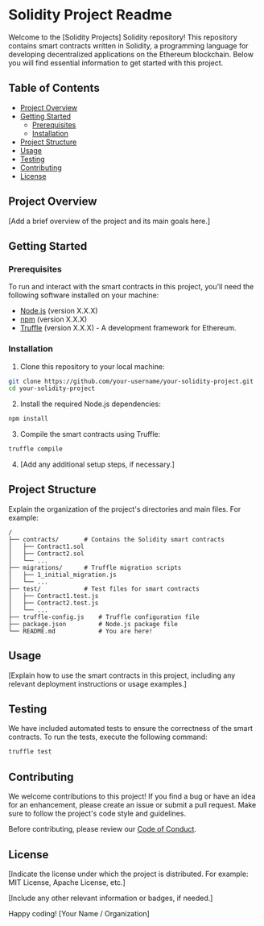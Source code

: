 # Solidity Project Readme

Welcome to the [Solidity Projects] Solidity repository! This repository contains smart contracts written in Solidity, a programming language for developing decentralized applications on the Ethereum blockchain. Below you will find essential information to get started with this project.

## Table of Contents

- [Project Overview](#project-overview)
- [Getting Started](#getting-started)
  - [Prerequisites](#prerequisites)
  - [Installation](#installation)
- [Project Structure](#project-structure)
- [Usage](#usage)
- [Testing](#testing)
- [Contributing](#contributing)
- [License](#license)

## Project Overview

[Add a brief overview of the project and its main goals here.]

## Getting Started

### Prerequisites

To run and interact with the smart contracts in this project, you'll need the following software installed on your machine:

- [Node.js](https://nodejs.org/) (version X.X.X)
- [npm](https://www.npmjs.com/) (version X.X.X)
- [Truffle](https://www.trufflesuite.com/truffle) (version X.X.X) - A development framework for Ethereum.

### Installation

1. Clone this repository to your local machine:

```bash
git clone https://github.com/your-username/your-solidity-project.git
cd your-solidity-project
```

2. Install the required Node.js dependencies:

```bash
npm install
```

3. Compile the smart contracts using Truffle:

```bash
truffle compile
```

4. [Add any additional setup steps, if necessary.]

## Project Structure

Explain the organization of the project's directories and main files. For example:

```
/
├── contracts/       # Contains the Solidity smart contracts
│   ├── Contract1.sol
│   ├── Contract2.sol
│   └── ...
├── migrations/      # Truffle migration scripts
│   ├── 1_initial_migration.js
│   └── ...
├── test/            # Test files for smart contracts
│   ├── Contract1.test.js
│   ├── Contract2.test.js
│   └── ...
├── truffle-config.js    # Truffle configuration file
├── package.json         # Node.js package file
└── README.md            # You are here!
```

## Usage

[Explain how to use the smart contracts in this project, including any relevant deployment instructions or usage examples.]

## Testing

We have included automated tests to ensure the correctness of the smart contracts. To run the tests, execute the following command:

```bash
truffle test
```

## Contributing

We welcome contributions to this project! If you find a bug or have an idea for an enhancement, please create an issue or submit a pull request. Make sure to follow the project's code style and guidelines.

Before contributing, please review our [Code of Conduct](CODE_OF_CONDUCT.md).

## License

[Indicate the license under which the project is distributed. For example: MIT License, Apache License, etc.]

[Include any other relevant information or badges, if needed.]

Happy coding!
[Your Name / Organization]
